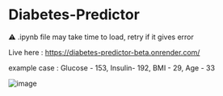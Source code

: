# Diabetes-Predictor

⚠️ .ipynb file may take time to load, retry if it gives error

Live here : https://diabetes-predictor-beta.onrender.com/ 

example case : Glucose - 153, Insulin- 192, BMI - 29, Age - 33


![image](https://github.com/beingaromatic/Diabetes-Predictor/assets/82792581/fd036044-d63e-4540-9b74-2f9bf36f2cdb)
